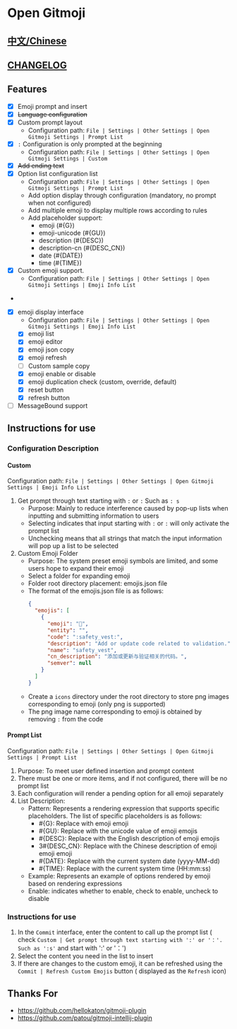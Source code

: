 # Open Gitmoji

## [中文/Chinese](../README.md)

## [CHANGELOG](CHANGELOG.md)

## Features

- [X] Emoji prompt and insert
- [x] ~~Language configuration~~
- [x] Custom prompt layout
    - Configuration path: `File | Settings | Other Settings | Open Gitmoji Settings | Prompt List`
- [x] `:` Configuration is only prompted at the beginning
    - Configuration path: `File | Settings | Other Settings | Open Gitmoji Settings | Custom`
- [x] ~~Add ending text~~
- [X] Option list configuration list
    - Configuration path: `File | Settings | Other Settings | Open Gitmoji Settings | Prompt List`
    - Add option display through configuration (mandatory, no prompt when not configured)
    - Add multiple emoji to display multiple rows according to rules
    - Add placeholder support:
        - emoji (#{G})
        - emoji-unicode (#{GU})
        - description (#{DESC})
        - description-cn (#{DESC_CN})
        - date (#{DATE})
        - time (#{TIME})
- [X] Custom emoji support.
    - Configuration path: `File | Settings | Other Settings | Open Gitmoji Settings | Emoji Info List`
-
- [X] emoji display interface
    - Configuration path: `File | Settings | Other Settings | Open Gitmoji Settings | Emoji Info List`
    - [X] emoji list
    - [X] emoji editor
    - [X] emoji json copy
    - [X] emoji refresh
    - [ ] Custom sample copy
    - [X] emoji enable or disable
    - [X] emoji duplication check (custom, override, default)
    - [X] reset button
    - [X] refresh button
- [ ] MessageBound support

## Instructions for use

### Configuration Description

#### Custom

Configuration path: `File | Settings | Other Settings | Open Gitmoji Settings | Emoji Info List`

1. Get prompt through text starting with `:` or `:` Such as `: s`
    - Purpose: Mainly to reduce interference caused by pop-up lists when inputting and submitting information to users
    - Selecting indicates that input starting with `:` or `:` will only activate the prompt list
    - Unchecking means that all strings that match the input information will pop up a list to be selected
2. Custom Emoji Folder
    - Purpose: The system preset emoji symbols are limited, and some users hope to expand their emoji
    - Select a folder for expanding emoji
    - Folder root directory placement: emojis.json file
    - The format of the emojis.json file is as follows:
        ```json
        {
          "emojis": [
            {
              "emoji": "🦺",
              "entity": "",
              "code": ":safety_vest:",
              "description": "Add or update code related to validation.",
              "name": "safety_vest",
              "cn_description": "添加或更新与验证相关的代码。",
              "semver": null
            }
          ]
        }
        ```
    - Create a `icons` directory under the root directory to store png images corresponding to emoji (only png is
      supported)
    - The png image name corresponding to emoji is obtained by removing `:` from the code

#### Prompt List

Configuration path: `File | Settings | Other Settings | Open Gitmoji Settings | Prompt List`

1. Purpose: To meet user defined insertion and prompt content
2. There must be one or more items, and if not configured, there will be no prompt list
3. Each configuration will render a pending option for all emoji separately
4. List Description:
    - Pattern: Represents a rendering expression that supports specific placeholders. The list of specific placeholders
      is as follows:
        - #{G}: Replace with emoji emoji
        - #{GU}: Replace with the unicode value of emoji emojis
        - #{DESC}: Replace with the English description of emoji emojis
        - 3#{DESC_CN}: Replace with the Chinese description of emoji emoji emoji
        - #{DATE}: Replace with the current system date (yyyy-MM-dd)
        - #{TIME}: Replace with the current system time (HH:mm:ss)
    - Example: Represents an example of options rendered by emoji based on rendering expressions
    - Enable: indicates whether to enable, check to enable, uncheck to disable

### Instructions for use

1. In the `Commit` interface, enter the content to call up the prompt list (
   check `Custom | Get prompt through text starting with ':' or '：'. Such as ':s'` and start with ':' or '：')
2. Select the content you need in the list to insert
3. If there are changes to the custom emoji, it can be refreshed using the `Commit | Refresh Custom Emojis` button (
   displayed as the `Refresh` icon)

## Thanks For

- https://github.com/hellokaton/gitmoji-plugin
- https://github.com/patou/gitmoji-intellij-plugin